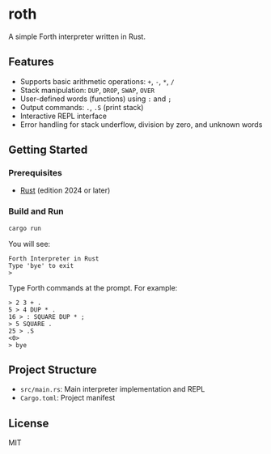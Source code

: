 # roth

A simple Forth interpreter written in Rust.

## Features
- Supports basic arithmetic operations: `+`, `-`, `*`, `/`
- Stack manipulation: `DUP`, `DROP`, `SWAP`, `OVER`
- User-defined words (functions) using `:` and `;`
- Output commands: `.`, `.S` (print stack)
- Interactive REPL interface
- Error handling for stack underflow, division by zero, and unknown words

## Getting Started

### Prerequisites
- [Rust](https://www.rust-lang.org/tools/install) (edition 2024 or later)

### Build and Run

```sh
cargo run
```

You will see:
```
Forth Interpreter in Rust
Type 'bye' to exit
> 
```

Type Forth commands at the prompt. For example:

```
> 2 3 + .
5 > 4 DUP * .
16 > : SQUARE DUP * ;
> 5 SQUARE .
25 > .S
<0>
> bye
```

## Project Structure
- `src/main.rs`: Main interpreter implementation and REPL
- `Cargo.toml`: Project manifest

## License
MIT 